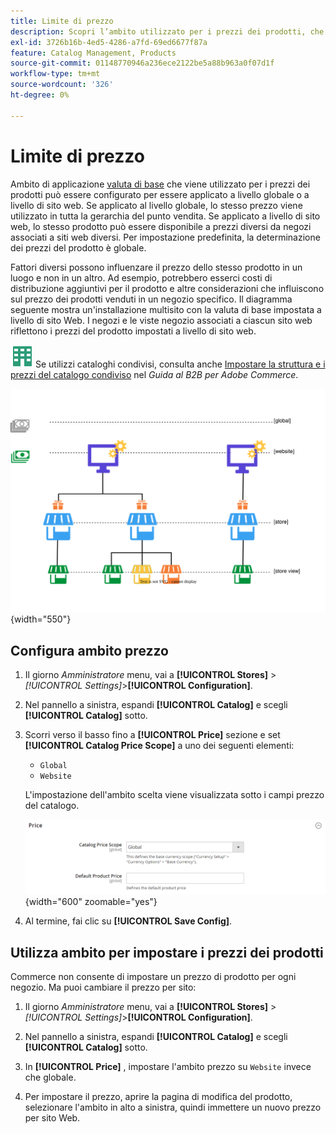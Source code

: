 ```yaml
---
title: Limite di prezzo
description: Scopri l’ambito utilizzato per i prezzi dei prodotti, che può essere configurato per essere applicato a livello globale o a livello di sito web.
exl-id: 3726b16b-4ed5-4286-a7fd-69ed6677f87a
feature: Catalog Management, Products
source-git-commit: 01148770946a236ece2122be5a88b963a0f07d1f
workflow-type: tm+mt
source-wordcount: '326'
ht-degree: 0%

---
```


# Limite di prezzo

Ambito di applicazione [valuta di base](../stores-purchase/currency-configuration.md) che viene utilizzato per i prezzi dei prodotti può essere configurato per essere applicato a livello globale o a livello di sito web. Se applicato al livello globale, lo stesso prezzo viene utilizzato in tutta la gerarchia del punto vendita. Se applicato a livello di sito web, lo stesso prodotto può essere disponibile a prezzi diversi da negozi associati a siti web diversi. Per impostazione predefinita, la determinazione dei prezzi del prodotto è globale.

Fattori diversi possono influenzare il prezzo dello stesso prodotto in un luogo e non in un altro. Ad esempio, potrebbero esserci costi di distribuzione aggiuntivi per il prodotto e altre considerazioni che influiscono sul prezzo dei prodotti venduti in un negozio specifico. Il diagramma seguente mostra un&#39;installazione multisito con la valuta di base impostata a livello di sito Web. I negozi e le viste negozio associati a ciascun sito web riflettono i prezzi del prodotto impostati a livello di sito web.

![B2B per Adobe Commerce](../assets/b2b.svg) Se utilizzi cataloghi condivisi, consulta anche [Impostare la struttura e i prezzi del catalogo condiviso](../b2b/catalog-shared-pricing-structure.md) nel _Guida al B2B per Adobe Commerce_.

![Diagramma ambito prezzo](./assets/catalog-price-scope.svg){width="550"}

## Configura ambito prezzo

1. Il giorno _Amministratore_ menu, vai a **[!UICONTROL Stores]** > _[!UICONTROL Settings]_>**[!UICONTROL Configuration]**.

1. Nel pannello a sinistra, espandi **[!UICONTROL Catalog]** e scegli **[!UICONTROL Catalog]** sotto.

1. Scorri verso il basso fino a **[!UICONTROL Price]** sezione e set **[!UICONTROL Catalog Price Scope]** a uno dei seguenti elementi:

   - `Global`
   - `Website`

   L&#39;impostazione dell&#39;ambito scelta viene visualizzata sotto i campi prezzo del catalogo.

   ![Ambito prezzo catalogo](./assets/catalog-price.png){width="600" zoomable="yes"}

1. Al termine, fai clic su **[!UICONTROL Save Config]**.

## Utilizza ambito per impostare i prezzi dei prodotti

Commerce non consente di impostare un prezzo di prodotto per ogni negozio. Ma puoi cambiare il prezzo per sito:

1. Il giorno _Amministratore_ menu, vai a **[!UICONTROL Stores]** > _[!UICONTROL Settings]_>**[!UICONTROL Configuration]**.

1. Nel pannello a sinistra, espandi **[!UICONTROL Catalog]** e scegli **[!UICONTROL Catalog]** sotto.

1. In **[!UICONTROL Price]** , impostare l&#39;ambito prezzo su `Website` invece che globale.

1. Per impostare il prezzo, aprire la pagina di modifica del prodotto, selezionare l&#39;ambito in alto a sinistra, quindi immettere un nuovo prezzo per sito Web.
